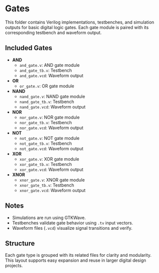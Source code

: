 # Gates

This folder contains Verilog implementations, testbenches, and simulation outputs for basic digital logic gates. Each gate module is paired with its corresponding testbench and waveform output.

## Included Gates
- **AND**
  - `and_gate.v`: AND gate module
  - `and_gate_tb.v`: Testbench
  - `and_gate.vcd`: Waveform output
- **OR**
  - `or_gate.v`: OR gate module
- **NAND**
  - `nand_gate.v`: NAND gate module
  - `nand_gate_tb.v`: Testbench
  - `nand_gate.vcd`: Waveform output
- **NOR**
  - `nor_gate.v`: NOR gate module
  - `nor_gate_tb.v`: Testbench
  - `nor_gate.vcd`: Waveform output
- **NOT**
  - `not_gate.v`: NOT gate module
  - `not_gate_tb.v`: Testbench
  - `not_gate.vcd`: Waveform output
- **XOR**
  - `xor_gate.v`: XOR gate module
  - `xor_gate_tb.v`: Testbench
  - `xor_gate.vcd`: Waveform output
- **XNOR**
  - `xnor_gate.v`: XNOR gate module
  - `xnor_gate_tb.v`: Testbench
  - `xnor_gate.vcd`: Waveform output

## Notes
- Simulations are run using GTKWave.
- Testbenches validate gate behavior using `.tv` input vectors.
- Waveform files (`.vcd`) visualize signal transitions and verify.

## Structure
Each gate type is grouped with its related files for clarity and modularity. This layout supports easy expansion and reuse in larger digital design projects.
